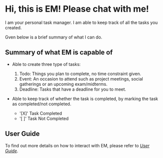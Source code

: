 # Hi, this is EM! Please chat with me!

I am your personal task manager. I am able to keep track of all the tasks you created. 

Gven below is a brief summary of what I can do. 

## Summary of what EM is capable of
- Able to create three type of tasks:
   1. Todo: Things you plan to complete, no time constraint given.
   2. Event: An occasion to attend such as project meetings, social gatherings or an upcoming exam/midterms. 
   3. Deadline: Tasks that have a deadline for you to meet.

- Able to keep track of whether the task is completed, by marking the task as completed/not completed.
   - '[X]' Task Completed
   - '[ ]' Task Not Completed

## User Guide
To find out more details on how to interact with EM, please refer to *[User Guide](https://github.com/emilysim00/ip/tree/master/docs)*.
